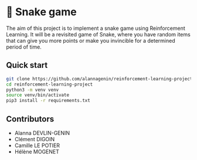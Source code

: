 # :snake: Snake game

The aim of this project is to implement a snake game using Reinforcement Learning.
It will be a revisited game of Snake, where you have random items that can give you more points or make you invincible for a determined period of time.

## Quick start

```bash
git clone https://github.com/alannagenin/reinforcement-learning-project
cd reinforcement-learning-project
python3 -m venv venv
source venv/bin/activate
pip3 install -r requirements.txt
```

## Contributors

* Alanna DEVLIN-GENIN
* Clément DIGOIN
* Camille LE POTIER
* Hélène MOGENET
